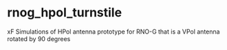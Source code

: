 # rnog_hpol_turnstile
xF Simulations of HPol antenna prototype for RNO-G that is a VPol antenna rotated by 90 degrees 
